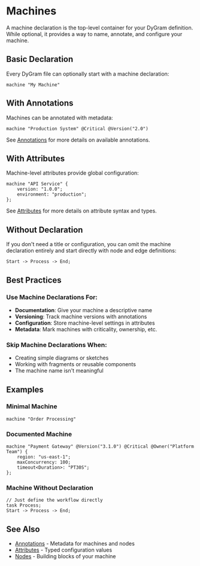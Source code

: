 # Machines

A machine declaration is the top-level container for your DyGram definition. While optional, it provides a way to name, annotate, and configure your machine.

## Basic Declaration

Every DyGram file can optionally start with a machine declaration:

```dy examples/syntax/machine-title.dygram
machine "My Machine"
```

## With Annotations

Machines can be annotated with metadata:

```dy examples/syntax/machine-annotation.dygram
machine "Production System" @Critical @Version("2.0")
```

See [Annotations](annotations.md) for more details on available annotations.

## With Attributes

Machine-level attributes provide global configuration:

```dy examples/syntax/machine-attributes.dygram
machine "API Service" {
    version: "1.0.0";
    environment: "production";
};
```

See [Attributes](attributes.md) for more details on attribute syntax and types.

## Without Declaration

If you don't need a title or configuration, you can omit the machine declaration entirely and start directly with node and edge definitions:

```dy
Start -> Process -> End;
```

## Best Practices

### Use Machine Declarations For:
- **Documentation**: Give your machine a descriptive name
- **Versioning**: Track machine versions with annotations
- **Configuration**: Store machine-level settings in attributes
- **Metadata**: Mark machines with criticality, ownership, etc.

### Skip Machine Declarations When:
- Creating simple diagrams or sketches
- Working with fragments or reusable components
- The machine name isn't meaningful

## Examples

### Minimal Machine
```dy
machine "Order Processing"
```

### Documented Machine
```dy
machine "Payment Gateway" @Version("3.1.0") @Critical @Owner("Platform Team") {
    region: "us-east-1";
    maxConcurrency: 100;
    timeout<Duration>: "PT30S";
};
```

### Machine Without Declaration
```dy
// Just define the workflow directly
task Process;
Start -> Process -> End;
```

## See Also

- [Annotations](annotations.md) - Metadata for machines and nodes
- [Attributes](attributes.md) - Typed configuration values
- [Nodes](nodes.md) - Building blocks of your machine
